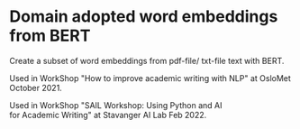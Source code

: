 # Domain adopted word embeddings from BERT

Create a subset of word embeddings from pdf-file/ txt-file text with BERT. 

Used in WorkShop "How to improve academic writing with NLP" at OsloMet October 2021. 

Used in WorkShop "SAIL Workshop: Using Python and AI for Academic Writing" at Stavanger AI Lab Feb 2022. 

